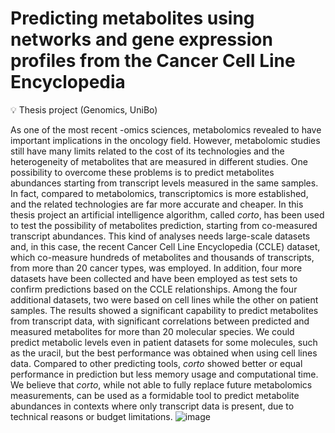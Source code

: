 # Predicting metabolites using networks and gene expression profiles from the Cancer Cell Line Encyclopedia

:bulb: Thesis project (Genomics, UniBo)

As one of the most recent -omics sciences, metabolomics revealed to have important implications in the oncology field. However, metabolomic studies still have many limits related to the cost of its technologies and the heterogeneity of metabolites that are measured in different studies. One possibility to overcome these problems is to predict metabolites abundances starting from transcript levels measured in the same samples. In fact, compared to metabolomics, transcriptomics is more established, and the related technologies are far more accurate and cheaper. In this thesis project an artificial intelligence algorithm, called *corto*, has been used to test the possibility of metabolites prediction, starting from co-measured transcript abundances. This kind of analyses needs large-scale datasets and, in this case, the recent Cancer Cell Line Encyclopedia (CCLE) dataset, which co-measure hundreds of metabolites and thousands of transcripts, from more than 20 cancer types, was employed. In addition, four more datasets have been collected and have been employed as test sets to confirm predictions based on the CCLE relationships. Among the four additional datasets, two were based on cell lines while the other on patient samples. The results showed a significant capability to predict metabolites from transcript data, with significant correlations between predicted and measured metabolites for more than 20 molecular species. We could predict metabolic levels even in patient datasets for some molecules, such as the uracil, but the best performance was obtained when using cell lines data. Compared to other predicting tools, *corto* showed better or equal performance in prediction but less memory usage and computational time. We believe that *corto*, while not able to fully replace future metabolomics measurements, can be used as a formidable tool to predict metabolite abundances in contexts where only transcript data is present, due to technical reasons or budget limitations. 
![image](https://user-images.githubusercontent.com/76695084/156879046-2c4d89a6-2c2b-48fa-a800-15832b5fb864.png)
